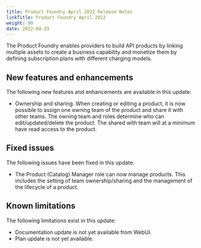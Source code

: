 ```yaml
---
title: Product Foundry April 2022 Release Notes
linkTitle: Product Foundry April 2022
weight: 90
date: 2022-04-29
---
```


The Product Foundry enables providers to build API products by linking multiple assets to create a business capability and monetize them by defining subscription plans with different charging models.

## New features and enhancements

The following new features and enhancements are available in this update:

* Ownership and sharing. When creating or editing a product, it is now possible to assign one owning team of the product and share it with other teams. The owning team and roles determine who can edit/updated/delete the product. The shared with team will at a minimum have read access to the product.

## Fixed issues

The following issues have been fixed in this update:

* The Product (Catalog) Manager role can now manage products. This includes the setting of team ownership/sharing and the management of the lifecycle of a product.

## Known limitations

The following limitations exist in this update:

* Documentation update is not yet available from WebUI.
* Plan update is not yet available.
